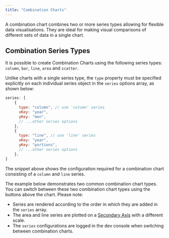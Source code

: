 ```yaml
---
title: "Combination Charts"
---
```


A combination chart combines two or more series types allowing for flexible data visualisations. They are ideal for making visual comparisons of different sets of data in a single chart.

## Combination Series Types

It is possible to create Combination Charts using the following series types: `column`, `bar`, `line`, `area` and `scatter`.

Unlike charts with a single series type, the `type` property must be specified explicitly on each individual series object in the `series` options array, as shown below:

```js
series: [
    {
      type: "column", // use 'column' series
      xKey: "year",
      yKey: "men",
      // ...other series options
    },
    {
      type: "line", // use 'line' series
      xKey: "year",
      yKey: "portions",
      // ...other series options
    },
]
```

The snippet above shows the configuration required for a combination chart consisting of a `column` and `line` series.

The example below demonstrates two common combination chart types. You can switch between these two combination chart types using the buttons above the chart. Please note:

- Series are rendered according to the order in which they are added in the `series` array.
- The area and line series are plotted on a [Secondary Axis](../axes-secondary/) with a different scale.
- The `series` configurations are logged in the dev console when switching between combination charts.

<chart-example title='Combination Charts' name='combination' type='generated'></chart-example>